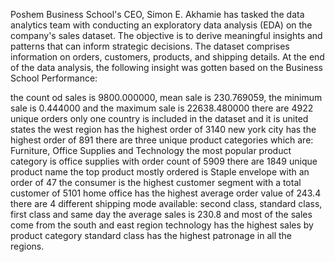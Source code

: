 Poshem Business School's CEO, Simon E. Akhamie has tasked the data analytics team with 
conducting an exploratory data analysis (EDA) on the company's sales dataset. The objective 
is to derive meaningful insights and patterns that can inform strategic decisions. The dataset 
comprises information on orders, customers, products, and shipping details.
At the end of the data analysis, the following insight was gotten based on the Business School Performance:


the count od sales is 9800.000000, mean sale is 230.769059, the minimum sale is 0.444000  and the maximum sale is 22638.480000
there are 4922 unique orders
only one country is included in the dataset and it is united states
the west region has the highest order of 3140
new york city has the highest order of 891
there are three unique product categories which are: Furniture, Office Supplies and Technology
the most popular product category is office supplies with order count of 5909
there are 1849 unique product name
the top product mostly ordered is Staple envelope with an order of 47
the consumer is the highest customer segment with a total customer of 5101
home office has the highest average order value of 243.4
there are 4 different shipping mode available: second class, standard class, first class and same day
the average sales is 230.8 and most of the sales come from the south and east region
technology has the highest sales by product category
standard class has the highest patronage in all the regions.
